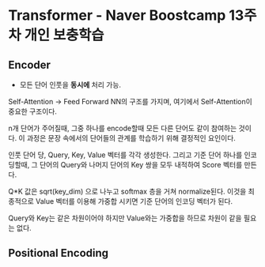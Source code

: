 # Transformer - Naver Boostcamp 13주차 개인 보충학습 

## Encoder
- 모든 단어 인풋을 **동시에** 처리 가능. 

Self-Attention -> Feed Forward NN의 구조를 가지며, 여기에서 Self-Attention이 중요한 구조이다.

n개 단어가 주어질때, 그중 하나를 encode할때 모든 다른 단어도 같이 참여하는 것이다. 이 과정은 문장 속에서의 단어들의 관계를 학습하기 위해 결정적인 요인이다.

인풋 단어 당, Query, Key, Value 벡터를 각각 생성한다. 그리고 기준 단어 하나를 인코딩할때, 그 단어의 Query와 나머지 단어의 Key 쌍을 모두 내적하여 Score 벡터를 만든다.

Q*K 값은 sqrt(key_dim) 으로 나누고 softmax 층을 거쳐 normalize된다. 이것을 최종적으로 Value 벡터를 이용해 가중합 시키면 기준 단어의 인코딩 벡터가 된다. 

Query와 Key는 같은 차원이어야 하지만 Value와는 가중합을 하므로 차원이 같을 필요는 없다.


## Positional Encoding
